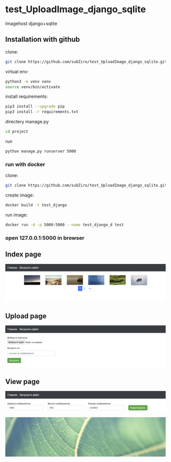 # test_UploadImage_django_sqlite
Imagehost django+sqlite



## Installation with github
clone:
```sh
git clone https://github.com/subZiro/test_UploadImage_django_sqlite.git
```

virtual env:
```sh
python3 -m venv venv 
source venv/bin/activate
```

install requirements:
```sh
pip3 install --upgrade pip
pip3 install -r requirements.txt
```

directery manage.py
```sh
cd project
```

 run
```sh
python manage.py runserver 5000
```



### run with docker 


clone:
```sh
git clone https://github.com/subZiro/test_UploadImage_django_sqlite.git
```

create image:
```sh
docker build -t test_django
```

run image:
```sh
docker run -d -p 5000:5000 --name test_django_d test
```



### open 127.0.0.1:5000 in browser






## Index page
![index page](https://github.com/subZiro/test_UploadImage_django_sqlite/blob/master/index.jpg)


## Upload page
![upload](https://github.com/subZiro/test_UploadImage_django_sqlite/blob/master/upload.jpg)


## View page
![view](https://github.com/subZiro/test_UploadImage_django_sqlite/blob/master/view-edit.jpg)

